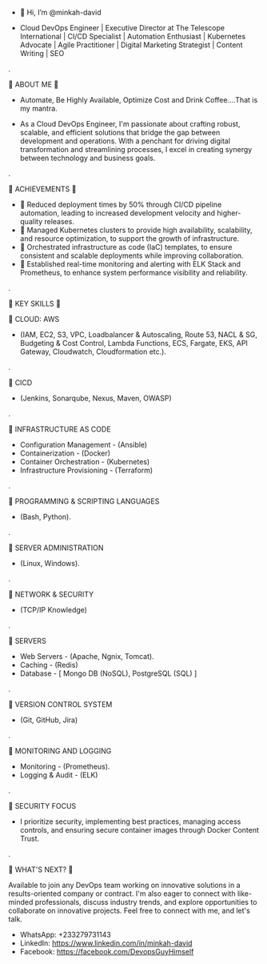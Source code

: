 - 👋 Hi, I’m @minkah-david


- Cloud DevOps Engineer | Executive Director at The Telescope International | CI/CD Specialist | Automation Enthusiast | Kubernetes Advocate | Agile Practitioner | Digital Marketing Strategist | Content Writing | SEO

.

🌟 ABOUT ME 🌟 

  - Automate, Be Highly Available, Optimize Cost and Drink Coffee....That is my mantra.

  - As a Cloud DevOps Engineer, I'm passionate about crafting robust, scalable, and efficient solutions that bridge the gap between development and operations. With a penchant for driving digital transformation and streamlining processes, I excel in creating synergy between technology and business goals.

.

🌟 ACHIEVEMENTS 🌟

- 🔷 Reduced deployment times by 50% through CI/CD pipeline automation, leading to increased development velocity and higher-quality releases.
- 🔷 Managed Kubernetes clusters to provide high availability, scalability, and resource optimization, to support the growth of infrastructure.
- 🔷 Orchestrated infrastructure as code (IaC) templates, to ensure consistent and scalable deployments while improving collaboration.
- 🔷 Established real-time monitoring and alerting with ELK Stack and Prometheus, to enhance system performance visibility and reliability.

.

🌟 KEY SKILLS 🌟

🔷 CLOUD: AWS	
  - (IAM, EC2, S3, VPC, Loadbalancer & Autoscaling, Route 53, NACL & SG, Budgeting & Cost Control, Lambda Functions, ECS, Fargate, EKS, API Gateway, Cloudwatch, Cloudformation etc.).

.

🔷 CICD	
  - (Jenkins, Sonarqube, Nexus, Maven, OWASP)

.

🔷 INFRASTRUCTURE AS CODE	
  - Configuration Management	           -  (Ansible)
  - Containerization	                   -  (Docker)
  - Container Orchestration	             -  (Kubernetes)
  - Infrastructure Provisioning	         -  (Terraform)

.

🔷 PROGRAMMING & SCRIPTING LANGUAGES	
  - (Bash, Python).	

.

🔷 SERVER ADMINISTRATION	
  - (Linux, Windows).

.

🔷 NETWORK & SECURITY	
  - (TCP/IP Knowledge)	

.

🔷 SERVERS		
  - Web Servers	                         -  (Apache, Ngnix, Tomcat).
  - Caching	                             -  (Redis)
  - Database	                           -  [ Mongo DB (NoSQL),  PostgreSQL (SQL) ]

.

🔷 VERSION CONTROL SYSTEM
  - (Git, GitHub, Jira)

.

🔷 MONITORING AND LOGGING	
  - Monitoring	                         -  (Prometheus).
  - Logging & Audit	                     -  (ELK)

.

🔷 SECURITY FOCUS
- I prioritize security, implementing best practices, managing access controls, and ensuring secure container images through Docker Content Trust.

.

🌟 WHAT'S NEXT? 🌟 

Available to join any DevOps team working on innovative solutions in a results-oriented company or contract. 
I'm also eager to connect with like-minded professionals, discuss industry trends, and explore opportunities to collaborate on innovative projects.
Feel free to connect with me, and let's talk.

- WhatsApp: +233279731143
- LinkedIn: https://www.linkedin.com/in/minkah-david
- Facebook: https://facebook.com/DevopsGuyHimself



<!---
minkahdavid/minkahdavid is a ✨ special ✨ repository because its `README.md` (this file) appears on your GitHub profile.
You can click the Preview link to take a look at your changes.
--->
